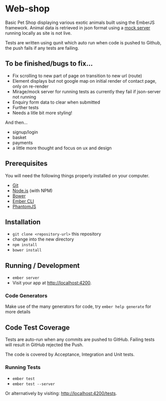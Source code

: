 # Web-shop

Basic Pet Shop displaying various exotic animals built using the EmberJS framework.
Animal data is retrieved in json format using a [mock server](https://github.com/typicode/json-server) running locally as site is not live.

Tests are written using qunit which auto run when code is pushed to Github, the push fails if any tests are failing.

## To be finished/bugs to fix...

* Fix scrolling to new part of page on transition to new url (route)
* Element displays but not google map on initial render of contact page, only on re-render
* Mirage/mock server for running tests as currently they fail if json-server not running
* Enquiry form data to clear when submitted
* Further tests
* Needs a litle bit more styling!

And then...

* signup/login
* basket
* payments
* a little more thought and focus on ux and design

## Prerequisites

You will need the following things properly installed on your computer.

* [Git](http://git-scm.com/)
* [Node.js](http://nodejs.org/) (with NPM)
* [Bower](http://bower.io/)
* [Ember CLI](http://ember-cli.com/)
* [PhantomJS](http://phantomjs.org/)

## Installation

* `git clone <repository-url>` this repository
* change into the new directory
* `npm install`
* `bower install`

## Running / Development

* `ember server`
* Visit your app at [http://localhost:4200](http://localhost:4200).

### Code Generators

Make use of the many generators for code, try `ember help generate` for more details

## Code Test Coverage

Tests are auto-run when any commits are pushed to GitHub. Failing tests will result in GitHub rejected the Push.

The code is covered by Acceptance, Integration and Unit tests.

### Running Tests

* `ember test`
* `ember test --server`

Or alternatively by visiting:
[http://localhost:4200/tests](http://localhost:4200/tests).
